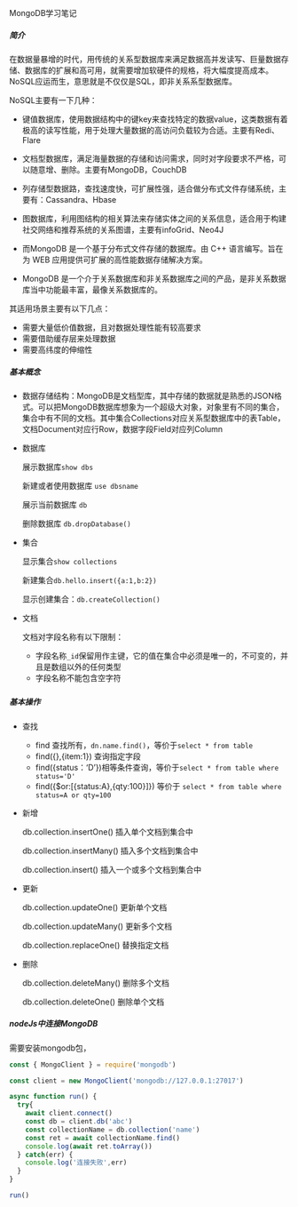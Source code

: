 MongoDB学习笔记

##### 简介

在数据量暴增的时代，用传统的关系型数据库来满足数据高并发读写、巨量数据存储、数据库的扩展和高可用，就需要增加软硬件的规格，将大幅度提高成本。NoSQL应运而生，意思就是不仅仅是SQL，即非关系系型数据库。

NoSQL主要有一下几种：

- 键值数据库，使用数据结构中的键key来查找特定的数据value，这类数据有着极高的读写性能，用于处理大量数据的高访问负载较为合适。主要有Redi、Flare
- 文档型数据库，满足海量数据的存储和访问需求，同时对字段要求不严格，可以随意增、删除。主要有MongoDB，CouchDB
- 列存储型数据路，查找速度快，可扩展性强，适合做分布式文件存储系统，主要有：Cassandra、Hbase
- 图数据库，利用图结构的相关算法来存储实体之间的关系信息，适合用于构建社交网络和推荐系统的关系图谱，主要有infoGrid、Neo4J

- 而MongoDB 是一个基于分布式文件存储的数据库。由 C++ 语言编写。旨在为 WEB 应用提供可扩展的高性能数据存储解决方案。

- MongoDB 是一个介于关系数据库和非关系数据库之间的产品，是非关系数据库当中功能最丰富，最像关系数据库的。

其适用场景主要有以下几点：

- 需要大量低价值数据，且对数据处理性能有较高要求
- 需要借助缓存层来处理数据
- 需要高纬度的伸缩性

##### 基本概念

- 数据存储结构：MongoDB是文档型库，其中存储的数据就是熟悉的JSON格式。可以把MongoDB数据库想象为一个超级大对象，对象里有不同的集合，集合中有不同的文档。其中集合Collections对应关系型数据库中的表Table，文档Document对应行Row，数据字段Field对应列Column

- 数据库

  展示数据库`show dbs`

  新建或者使用数据库  `use dbsname`

  展示当前数据库  `db`

  删除数据库 `db.dropDatabase()`

- 集合

  显示集合`show collections`

  新建集合`db.hello.insert({a:1,b:2})`

  显示创建集合：`db.createCollection()`

- 文档

  文档对字段名称有以下限制：

  - 字段名称`_id`保留用作主键，它的值在集合中必须是唯一的，不可变的，并且是数组以外的任何类型
  - 字段名称不能包含空字符

##### 

##### 基本操作

- 查找

  - find  查找所有，`dn.name.find()`，等价于`select * from table`
  - find({},{item:1})  查询指定字段
  - find({status：‘D’})相等条件查询，等价于`select * from table where status='D'`
  - find({$or:[{status:A},{qty:100}]})  等价于 `select * from table where status=A or qty=100`

- 新增

  db.collection.insertOne()  插入单个文档到集合中

  db.collection.insertMany()  插入多个文档到集合中

  db.collection.insert()  插入一个或多个文档到集合中

- 更新

  db.collection.updateOne()  更新单个文档

  db.collection.updateMany()  更新多个文档

  db.collection.replaceOne()  替换指定文档

- 删除

  db.collection.deleteMany()  删除多个文档

  db.collection.deleteOne()  删除单个文档

##### nodeJs中连接MongoDB

需要安装mongodb包，

```javascript
const { MongoClient } = require('mongodb')

const client = new MongoClient('mongodb://127.0.0.1:27017')

async function run() {
  try{
    await client.connect()
    const db = client.db('abc')
    const collectionName = db.collection('name')
    const ret = await collectionName.find()
    console.log(await ret.toArray())
  } catch(err) {
    console.log('连接失败',err)
  }
}

run()
```







